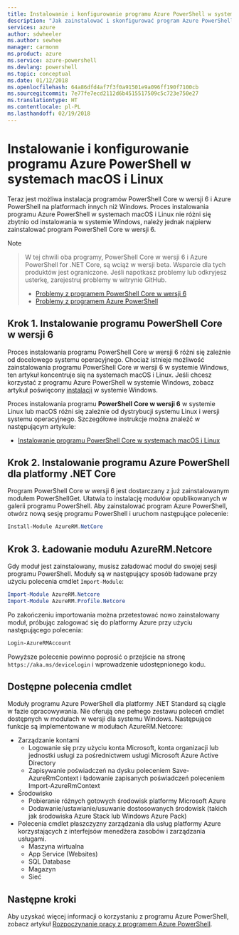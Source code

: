 ```yaml
---
title: Instalowanie i konfigurowanie programu Azure PowerShell w systemach macOS i Linux | Microsoft Docs
description: "Jak zainstalować i skonfigurować program Azure PowerShell do pierwszego użycia w systemach macOS i Linux."
services: azure
author: sdwheeler
ms.author: sewhee
manager: carmonm
ms.product: azure
ms.service: azure-powershell
ms.devlang: powershell
ms.topic: conceptual
ms.date: 01/12/2018
ms.openlocfilehash: 64a86dfd4af7f3f0a91501e9a096ff190f7100cb
ms.sourcegitcommit: 7e77fe7ecd2112d6b4515517509c5c723e750e27
ms.translationtype: HT
ms.contentlocale: pl-PL
ms.lasthandoff: 02/19/2018
---
```

# <a name="install-and-configure-azure-powershell-on-macos-and-linux"></a>Instalowanie i konfigurowanie programu Azure PowerShell w systemach macOS i Linux

Teraz jest możliwa instalacja programów PowerShell Core w wersji 6 i Azure PowerShell na platformach innych niż Windows.
Proces instalowania programu Azure PowerShell w systemach macOS i Linux nie różni się zbytnio od instalowania w systemie Windows, należy jednak najpierw zainstalować program PowerShell Core w wersji 6.

> [!NOTE]

> W tej chwili oba programy, PowerShell Core w wersji 6 i Azure PowerShell for .NET Core, są wciąż w wersji beta.
> Wsparcie dla tych produktów jest ograniczone. Jeśli napotkasz problemy lub odkryjesz usterkę, zarejestruj problemy w witrynie GitHub.
>
> * [Problemy z programem PowerShell Core w wersji 6](https://github.com/PowerShell/PowerShell/issues)
> * [Problemy z programem Azure PowerShell](https://github.com/azure/azure-docs-powershell/issues)

## <a name="step-1-install-powershell-core-v6"></a>Krok 1. Instalowanie programu PowerShell Core w wersji 6

Proces instalowania programu PowerShell Core w wersji 6 różni się zależnie od docelowego systemu operacyjnego.
Chociaż istnieje możliwość zainstalowania programu PowerShell Core w wersji 6 w systemie Windows, ten artykuł koncentruje się na systemach macOS i Linux. Jeśli chcesz korzystać z programu Azure PowerShell w systemie Windows, zobacz artykuł poświęcony [instalacji](./install-azurerm-ps.md) w systemie Windows.

Proces instalowania programu **PowerShell Core w wersji 6** w systemie Linux lub macOS różni się zależnie od dystrybucji systemu Linux i wersji systemu operacyjnego.
Szczegółowe instrukcje można znaleźć w następującym artykule:

- [Instalowanie programu PowerShell Core w systemach macOS i Linux](/powershell/scripting/setup/installing-powershell-core-on-macos-and-linux)

## <a name="step-2-install-azure-powershell-for-net-core"></a>Krok 2. Instalowanie programu Azure PowerShell dla platformy .NET Core

Program PowerShell Core w wersji 6 jest dostarczany z już zainstalowanym modułem PowerShellGet. Ułatwia to instalację modułów opublikowanych w galerii programu PowerShell. Aby zainstalować program Azure PowerShell, otwórz nową sesję programu PowerShell i uruchom następujące polecenie:

```powershell
Install-Module AzureRM.NetCore
```

## <a name="step-3-load-the-azurermnetcore-module"></a>Krok 3. Ładowanie modułu AzureRM.Netcore

Gdy moduł jest zainstalowany, musisz załadować moduł do swojej sesji programu PowerShell. Moduły są w następujący sposób ładowane przy użyciu polecenia cmdlet `Import-Module`:

```powershell
Import-Module AzureRM.Netcore
Import-Module AzureRM.Profile.Netcore
```

Po zakończeniu importowania można przetestować nowo zainstalowany moduł, próbując zalogować się do platformy Azure przy użyciu następującego polecenia:

```powershell
Login-AzureRMAccount
```

Powyższe polecenie powinno poprosić o przejście na stronę `https://aka.ms/devicelogin` i wprowadzenie udostępnionego kodu.

## <a name="available-cmdlets"></a>Dostępne polecenia cmdlet

Moduły programu Azure PowerShell dla platformy .NET Standard są ciągle w fazie opracowywania. Nie oferują one pełnego zestawu poleceń cmdlet dostępnych w modułach w wersji dla systemu Windows. Następujące funkcje są implementowane w modułach AzureRM.Netcore:

* Zarządzanie kontami
  - Logowanie się przy użyciu konta Microsoft, konta organizacji lub jednostki usługi za pośrednictwem usługi Microsoft Azure Active Directory
  - Zapisywanie poświadczeń na dysku poleceniem Save-AzureRmContext i ładowanie zapisanych poświadczeń poleceniem Import-AzureRmContext
* Środowisko
  - Pobieranie różnych gotowych środowisk platformy Microsoft Azure
  - Dodawanie/ustawianie/usuwanie dostosowanych środowisk (takich jak środowiska Azure Stack lub Windows Azure Pack)
* Polecenia cmdlet płaszczyzny zarządzania dla usług platformy Azure korzystających z interfejsów menedżera zasobów i zarządzania usługami.
  - Maszyna wirtualna
  - App Service (Websites)
  - SQL Database
  - Magazyn
  - Sieć

## <a name="next-steps"></a>Następne kroki

Aby uzyskać więcej informacji o korzystaniu z programu Azure PowerShell, zobacz artykuł [Rozpoczynanie pracy z programem Azure PowerShell](get-started-azureps.md).
